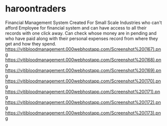 # haroontraders
Financial Management System
Created For Small Scale Industries who can't afford Employee for financial system and can have access to all their records with one click away.
Can check whose money are in pending and who have paid along with their personal expenses record from where they get and how they spend.
https://vjtibloodmanagement.000webhostapp.com/Screenshot%20(167).png
https://vjtibloodmanagement.000webhostapp.com/Screenshot%20(168).png
https://vjtibloodmanagement.000webhostapp.com/Screenshot%20(169).png
https://vjtibloodmanagement.000webhostapp.com/Screenshot%20(170).png
https://vjtibloodmanagement.000webhostapp.com/Screenshot%20(171).png
https://vjtibloodmanagement.000webhostapp.com/Screenshot%20(172).png
https://vjtibloodmanagement.000webhostapp.com/Screenshot%20(173).png
